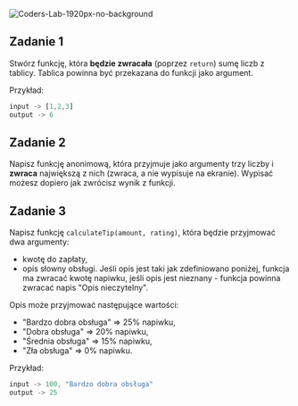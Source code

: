 ![Coders-Lab-1920px-no-background](https://user-images.githubusercontent.com/152855/73064373-5ed69780-3ea1-11ea-8a71-3d370a5e7dd8.png)



## Zadanie 1

Stwórz funkcję, która **będzie zwracała** (poprzez ```return```) sumę liczb z tablicy. Tablica powinna być przekazana do funkcji jako argument.

Przykład:
```JavaScript
input -> [1,2,3]
output -> 6
```



## Zadanie 2

Napisz funkcję anonimową, która przyjmuje jako argumenty trzy liczby i **zwraca** największą z nich (zwraca, a nie wypisuje na ekranie). Wypisać możesz dopiero jak zwrócisz wynik z funkcji.



## Zadanie 3

Napisz funkcję `calculateTip(amount, rating)`, która będzie przyjmować dwa argumenty:
* kwotę do zapłaty,
* opis słowny obsługi.
Jeśli opis jest taki jak zdefiniowano poniżej, funkcja ma zwracać kwotę napiwku, jeśli opis jest nieznany - funkcja powinna zwracać napis "Opis nieczytelny".

Opis może przyjmować następujące wartości:
* "Bardzo dobra obsługa" => 25% napiwku,
* "Dobra obsługa" => 20% napiwku,
* "Średnia obsługa" => 15% napiwku,
* "Zła obsługa" => 0% napiwku.

Przykład:
```JavaScript
input -> 100, "Bardzo dobra obsługa"
output -> 25
```

